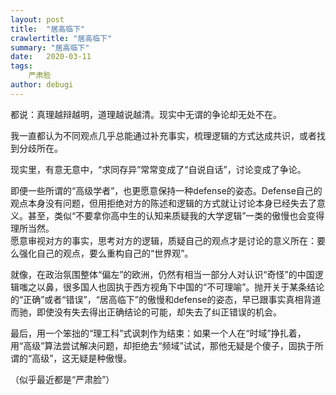 ```yaml
---
layout: post
title:  "居高临下"
crawlertitle: "居高临下"
summary: "居高临下"
date:   2020-03-11
tags: 
    严肃脸
author: debugi
---
```


都说：真理越辩越明，道理越说越清。现实中无谓的争论却无处不在。

我一直都认为不同观点几乎总能通过补充事实，梳理逻辑的方式达成共识，或者找到分歧所在。

现实里，有意无意中，“求同存异”常常变成了“自说自话”，讨论变成了争论。  

即便一些所谓的“高级学者”，也更愿意保持一种defense的姿态。Defense自己的观点本身没有问题，但用拒绝对方的陈述和逻辑的方式就让讨论本身已经失去了意义。甚至，类似“不要拿你高中生的认知来质疑我的大学逻辑”一类的傲慢也会变得理所当然。  
愿意审视对方的事实，思考对方的逻辑，质疑自己的观点才是讨论的意义所在：要么强化自己的观点，要么重构自己的“世界观”。  

就像，在政治氛围整体“偏左”的欧洲，仍然有相当一部分人对认识“奇怪”的中国逻辑嗤之以鼻，很多国人也固执于西方视角下中国的“不可理喻”。抛开关于某条结论的“正确”或者“错误”，“居高临下”的傲慢和defense的姿态，早已跟事实真相背道而驰，即使没有失去得出正确结论的可能，却失去了纠正错误的机会。  

最后，用一个笨拙的“理工科”式讽刺作为结束：如果一个人在“时域”挣扎着，用“高级”算法尝试解决问题，却拒绝去“频域”试试，那他无疑是个傻子，固执于所谓的“高级”，这无疑是种傲慢。

（似乎最近都是“严肃脸”） 









